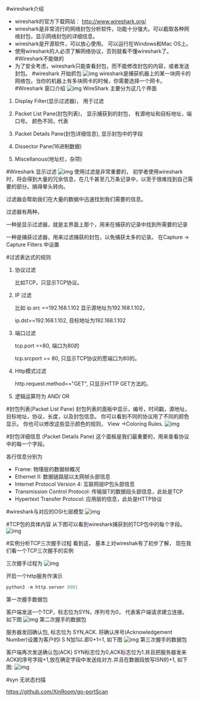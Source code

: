 #wireshark介绍
* wireshark的官方下载网站： http://www.wireshark.org/
* wireshark是非常流行的网络封包分析软件，功能十分强大。可以截取各种网络封包，显示网络封包的详细信息。
* wireshark是开源软件，可以放心使用。 可以运行在Windows和Mac OS上。
* 使用wireshark的人必须了解网络协议，否则就看不懂wireshark了。
#Wireshark不能做的
* 为了安全考虑，wireshark只能查看封包，而不能修改封包的内容，或者发送封包。
#wireshark 开始抓包
![img](./pic/img1.png)
wireshark是捕获机器上的某一块网卡的网络包，当你的机器上有多块网卡的时候，你需要选择一个网卡。
#Wireshark 窗口介绍
![img](./pic/img2.png)
WireShark 主要分为这几个界面

1. Display Filter(显示过滤器)，  用于过滤

2. Packet List Pane(封包列表)， 显示捕获到的封包， 有源地址和目标地址，端口号。 颜色不同，代表

3. Packet Details Pane(封包详细信息), 显示封包中的字段

4. Dissector Pane(16进制数据)

5. Miscellanous(地址栏，杂项)

#Wireshark 显示过滤
![img](./pic/img3.png)
使用过滤是非常重要的， 初学者使用wireshark时，将会得到大量的冗余信息，在几千甚至几万条记录中，以至于很难找到自己需要的部分。搞得晕头转向。

过滤器会帮助我们在大量的数据中迅速找到我们需要的信息。

过滤器有两种，

一种是显示过滤器，就是主界面上那个，用来在捕获的记录中找到所需要的记录

一种是捕获过滤器，用来过滤捕获的封包，以免捕获太多的记录。 在Capture -> Capture Filters 中设置

#过滤表达式的规则

1. 协议过滤

    比如TCP，只显示TCP协议。

2. IP 过滤

    比如 ip.src ==192.168.1.102 显示源地址为192.168.1.102，
    
    ip.dst==192.168.1.102, 目标地址为192.168.1.102

3. 端口过滤

    tcp.port ==80,  端口为80的
    
    tcp.srcport == 80,  只显示TCP协议的愿端口为80的。

4. Http模式过滤
    
    http.request.method=="GET",   只显示HTTP GET方法的。

5. 逻辑运算符为 AND/ OR

#封包列表(Packet List Pane)
封包列表的面板中显示，编号，时间戳，源地址，目标地址，协议，长度，以及封包信息。 你可以看到不同的协议用了不同的颜色显示。
你也可以修改这些显示颜色的规则，  View ->Coloring Rules.
![img](./pic/img4.png)

#封包详细信息 (Packet Details Pane)
这个面板是我们最重要的，用来查看协议中的每一个字段。

各行信息分别为
* Frame:   物理层的数据帧概况
* Ethernet II: 数据链路层以太网帧头部信息
* Internet Protocol Version 4: 互联网层IP包头部信息
* Transmission Control Protocol:  传输层T的数据段头部信息，此处是TCP
* Hypertext Transfer Protocol:  应用层的信息，此处是HTTP协议

#wireshark与对应的OSI七层模型
![img](./pic/img5.png)

#TCP包的具体内容
从下图可以看到wireshark捕获到的TCP包中的每个字段。
![img](./pic/img6.png)

#实例分析TCP三次握手过程
看到这， 基本上对wireshak有了初步了解， 现在我们看一个TCP三次握手的实例

三次握手过程为
![img](./pic/img7.png)

开启一个http服务作演示
```go
python3 -m http.server 8001
```

第一次握手数据包

客户端发送一个TCP，标志位为SYN，序列号为0， 代表客户端请求建立连接。 如下图
![img](./pic/img8.png)
第二次握手的数据包

服务器发回确认包, 标志位为 SYN,ACK. 将确认序号(Acknowledgement Number)设置为客户的I S N加1以.即0+1=1, 如下图
![img](./pic/img9.png)
第三次握手的数据包

客户端再次发送确认包(ACK) SYN标志位为0,ACK标志位为1.并且把服务器发来ACK的序号字段+1,放在确定字段中发送给对方.并且在数据段放写ISN的+1, 如下图:
![img](./pic/img10.png)

#syn 无状态扫描

   https://github.com/XinRoom/go-portScan



